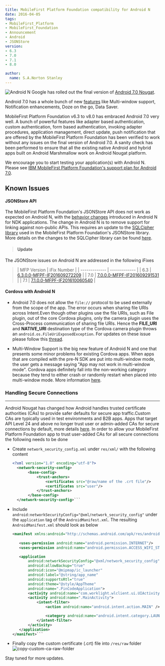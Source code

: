 ```yaml
---
title: MobileFirst Platform Foundation compatibility for Android N
date: 2016-04-05
tags:
- MobileFirst_Platform
- MobileFirst_Foundation
- Announcement
- Android
- JSONStore
version:
- 6.3
- 7.0
- 7.1
- 8.0

author:
  name: S.A.Norton Stanley
---
```

![Android N]({{site.baseurl}}/assets/blog/2016-04-05-mobilefirst-platform-compatibility-for-android-n/mfpcompatibilityandroidn.png)
Google has rolled out the final version of [Android 7.0 Nougat](http://android-developers.blogspot.in/2016/08/taking-final-wrapper-off-of-nougat.html). 

Android 7.0 has a whole bunch of new [features](https://www.android.com/versions/nougat-7-0/) like Multi-window support, Notification enhancements, Doze on the go, Data Saver.

MobileFirst Platform Foundation v6.3 to v8.0 has embraced Android 7.0 very well. A bunch of powerful features like adapter based authentication, custom authentication, form based authentication, invoking adapter procedures, application management, direct update, push notification that are offered by the MobileFirst Platform Foundation has been verified to work without any issues on the final version of Android 7.0. A sanity check has been performed to ensure that all the existing native Android and hybrid apps built on Android Marshmallow work on Android Nougat platform.

We encourage you to start testing your application(s) with Android N. Please see [IBM MobileFirst Platform Foundation's support plan for Android 7.0](https://mobilefirstplatform.ibmcloud.com/blog/2016/07/14/support-plan-for-android-n/).

## Known Issues

#### JSONStore API
   The MobileFirst Platform Foundation's JSONStore API does not work as expected on Android N, with the [behavior changes](https://developer.android.com/preview/behavior-changes.html#ndk) introduced in Android N for NDK applications. The change in Android N is to remove support for linking against non-public APIs. This requires an update to the [SQLCipher library](https://www.zetetic.net/blog/2016/6/23/sqlcipher-android-release-n-support/) used in the MobileFirst Platform Foundation's JSONStore library. More details on the changes to the SQLCipher library can be found [here](https://discuss.zetetic.net/t/sqlcipher-for-android-upcoming-changes-for-android-n-and-coordinated-beta-test-request/1315). 
   
>#### Update 
The JSONStore issues on Android N are addressed in the following iFixes

>| MFP Version  | iFix Number |
| ------------- | ------------- |
| 6.3  | [6.3.0.0-MFPF-IF201609272209](https://www-945.ibm.com/support/fixcentral/swg/selectFixes?parent=ibm~Other%2Bsoftware&product=ibm/Other+software/IBM+MobileFirst+Platform+Foundation&release=6.3.0.0&platform=All&function=all&source=fc)  |
| 7.0  | [7.0.0.0-MFPF-IF201609291531](https://www-945.ibm.com/support/fixcentral/swg/selectFixes?parent=ibm~Other%2Bsoftware&product=ibm/Other+software/IBM+MobileFirst+Platform+Foundation&release=7.0.0.0&platform=All&function=all&source=fc)  |
| 7.1  | [7.1.0.0-MFPF-IF201610060540](https://www-945.ibm.com/support/fixcentral/swg/selectFixes?parent=ibm~Other%2Bsoftware&product=ibm/Other+software/IBM+MobileFirst+Platform+Foundation&release=7.1.0.0&platform=All&function=all&source=fc)  |
   
   
#### Cordova with Android N   

* Android 7.0 does not allow the ``file://`` protocol to be used externally from the scope of the app. The error occurs when sharing file URIs across Intent.Even though other plugins use the file URIs, such as File plugin, out of the core Cordova plugins, only the camera plugin uses the Cross-Process communication of sharing file URIs. Hence the  **FILE_URI** and **NATIVE_URI** destination type of the Cordova camera plugin throws an ``android.os.FileUriExposedException``.
For updates on these issue please follow this [thread](https://issues.apache.org/jira/browse/CB-11625).

* Multi-Window Support is the big new feature of Android N and one that presents some minor problems for existing Cordova apps. When apps that are compiled with the pre-N SDK are put into multi-window mode, the user gets a message saying "App may not work in multi-window mode". Cordova apps definitely fall into the non-working category because they tend to either crash or randomly restart when placed into multi-window mode. More information [here](https://github.com/cordova/cordova-discuss/blob/master/proposals/android-n-support.md).

### Handling Secure Connections
---
Android Nougat has changed how Android handles trusted certificate authorities (CAs) to provide safer defaults for secure app traffic.Custom CAs are typically used in test environments and B2B apps. Apps that target API Level 24 and above no longer trust user or admin-added CAs for secure connections by default, more details [here](https://developer.android.com/preview/features/security-config.html). In order to allow your MobileFirst Platform Foundation app to trust user-added CAs for all secure connections the following needs to be done

  - Create ```network_security_config.xml``` under ```res/xml/``` with the following content
  	
  	 ```xml
  	 <?xml version="1.0" encoding="utf-8"?>
	   <network-security-config>
	        <base-config>
		        <trust-anchors>
			        <certificates src="@raw/name of the .crt file"/>
			        <certificates src="user"/>
		        </trust-anchors>
	        </base-config>
       </network-security-config>```
    

  - Include ``` android:networkSecurityConfig="@xml/network_security_config" ``` under the ``` application ``` tag of the ``` AndroidManifest.xml ```.  The resulting ``` AndroidManifest.xml ``` should look as below
      
  	 ```xml 
  	 <manifest xmlns:android="http://schemas.android.com/apk/res/android" package="sample.com.pincodeandroid">
	   
	    <uses-permission android:name="android.permission.INTERNET"/>
    	<uses-permission android:name="android.permission.ACCESS_WIFI_STATE"/>

	    <application
	        android:networkSecurityConfig="@xml/network_security_config"
	        android:allowBackup="true"
	        android:icon="@mipmap/ic_launcher"
	        android:label="@string/app_name"
	        android:supportsRtl="true"
	        android:theme="@style/AppTheme"
	        android:name=".PinCodeApplication">
	        <activity android:name="com.worklight.wlclient.ui.UIActivity" />
	        <activity android:name=".MainActivity">
	            <intent-filter>
	                <action android:name="android.intent.action.MAIN" />

	                <category android:name="android.intent.category.LAUNCHER" />
	            </intent-filter>
	        </activity>
	    </application>
     </manifest>```
     

  - Finally copy the custom certificate (.crt) file into ```/res/raw``` folder
    ![copy-custom-ca-raw-folder]({{site.baseurl}}/assets/blog/2016-04-05-mobilefirst-platform-compatibility-for-android-n/copy-custom-ca-raw-folder.png)


Stay tuned for more updates.